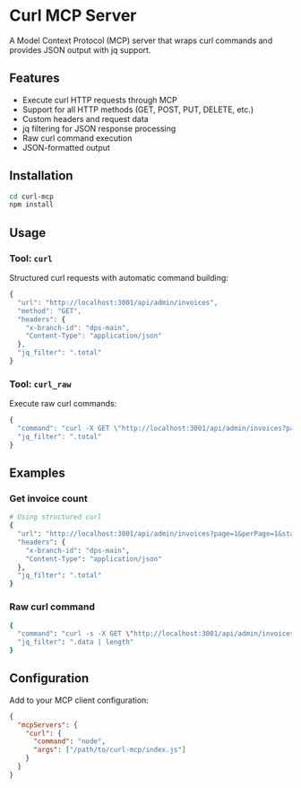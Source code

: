 # Curl MCP Server

A Model Context Protocol (MCP) server that wraps curl commands and provides JSON output with jq support.

## Features

- Execute curl HTTP requests through MCP
- Support for all HTTP methods (GET, POST, PUT, DELETE, etc.)
- Custom headers and request data
- jq filtering for JSON response processing
- Raw curl command execution
- JSON-formatted output

## Installation

```bash
cd curl-mcp
npm install
```

## Usage

### Tool: `curl`

Structured curl requests with automatic command building:

```javascript
{
  "url": "http://localhost:3001/api/admin/invoices",
  "method": "GET",
  "headers": {
    "x-branch-id": "dps-main",
    "Content-Type": "application/json"
  },
  "jq_filter": ".total"
}
```

### Tool: `curl_raw`

Execute raw curl commands:

```javascript
{
  "command": "curl -X GET \"http://localhost:3001/api/admin/invoices?page=1&perPage=1&sort=-id&status=Overdue\" -H \"x-branch-id: dps-main\" -H \"Content-Type: application/json\"",
  "jq_filter": ".total"
}
```

## Examples

### Get invoice count
```bash
# Using structured curl
{
  "url": "http://localhost:3001/api/admin/invoices?page=1&perPage=1&status=Overdue",
  "headers": {
    "x-branch-id": "dps-main",
    "Content-Type": "application/json"
  },
  "jq_filter": ".total"
}
```

### Raw curl command
```bash
{
  "command": "curl -s -X GET \"http://localhost:3001/api/admin/invoices\" -H \"x-branch-id: dps-main\"",
  "jq_filter": ".data | length"
}
```

## Configuration

Add to your MCP client configuration:

```json
{
  "mcpServers": {
    "curl": {
      "command": "node",
      "args": ["/path/to/curl-mcp/index.js"]
    }
  }
}
```